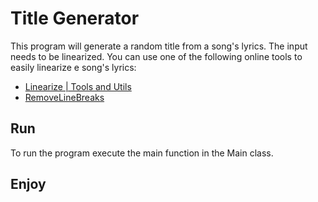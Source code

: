 # Title Generator
This program will generate a random title from a song's lyrics.
The input needs to be linearized.
You can use one of the following online tools to easily linearize e song's lyrics:
* [Linearize | Tools and Utils](https://tools-utils.com/linearize/)
* [RemoveLineBreaks](https://removelinebreaks.net)

## Run
To run the program execute the main function in the Main class.

## Enjoy
